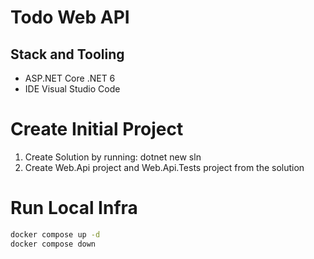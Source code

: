 # Todo Web API

## Stack and Tooling

- ASP.NET Core .NET 6
- IDE Visual Studio Code

# Create Initial Project

1. Create Solution by running:
    dotnet new sln
2. Create Web.Api project and Web.Api.Tests project from the solution

# Run Local Infra

```bash
docker compose up -d
docker compose down
```